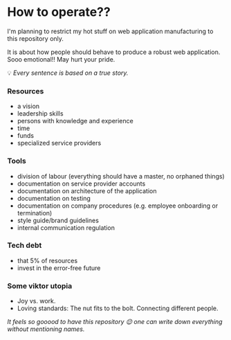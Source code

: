 # How to operate??

I'm planning to restrict my hot stuff on web application manufacturing to this repository only.

It is about how people should behave to produce a robust web application. Sooo emotional!! May hurt your pride.

:bulb: _Every sentence is based on a true story._

### Resources

- a vision
- leadership skills
- persons with knowledge and experience
- time
- funds
- specialized service providers

### Tools

- division of labour (everything should have a master, no orphaned things)
- documentation on service provider accounts
- documentation on architecture of the application
- documentation on testing
- documentation on company procedures (e.g. employee onboarding or termination)
- style guide/brand guidelines
- internal communication regulation

### Tech debt

- that 5% of resources
- invest in the error-free future

### Some viktor utopia

- Joy vs. work.
- Loving standards: The nut fits to the bolt. Connecting different people.

_It feels so gooood to have this repository 😌 one can write down everything without mentioning names._

